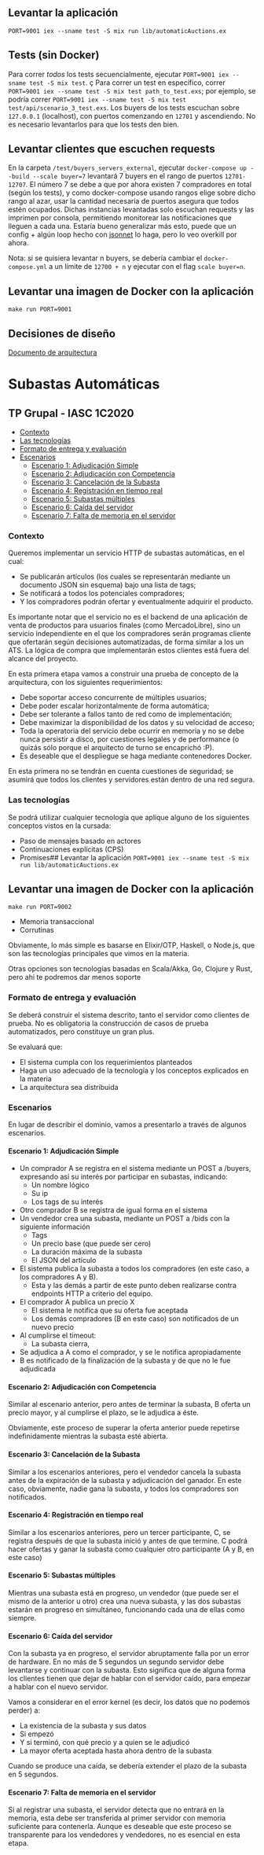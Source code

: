 ## Levantar la aplicación
`PORT=9001 iex --sname test -S mix run lib/automaticAuctions.ex`

## Tests (sin Docker)
Para correr *todos* los tests secuencialmente, ejecutar `PORT=9001 iex --sname test -S mix test`. ç
Para correr un test en específico, correr `PORT=9001 iex --sname test -S mix test path_to_test.exs`; por ejemplo, se podría correr `PORT=9001 iex --sname test -S mix test test/api/scenario_3_test.exs`.
Los buyers de los tests escuchan sobre `127.0.0.1` (localhost), con puertos comenzando en `12701` y ascendiendo. No es necesario levantarlos para que los tests den bien.

## Levantar clientes que escuchen requests
En la carpeta `/test/buyers_servers_external`, ejecutar `docker-compose up --build --scale buyer=7` levantará 7 buyers en el rango de puertos `12701-12707`. El número 7 se debe a que por ahora existen 7 compradores en total (según los tests), y como docker-compose usando rangos elige sobre dicho rango al azar, usar la cantidad necesaria de puertos asegura que todos estén ocupados. Dichas instancias levantadas solo escuchan requests y las imprimen por consola, permitiendo monitorear las notificaciones que lleguen a cada una. Estaría bueno generalizar más esto, puede que un config + algún loop hecho con [jsonnet](https://github.com/google/jsonnet) lo haga, pero lo veo overkill por ahora.

Nota: si se quisiera levantar n buyers, se debería cambiar el `docker-compose.yml` a un límite de `12700 + n` y ejecutar con el flag `scale buyer=n`.

## Levantar una imagen de Docker con la aplicación
`make run PORT=9001`

## Decisiones de diseño
[Documento de arquitectura](https://docs.google.com/document/d/1FaC315koIwCNZuUz9QPCQPTjRTNxZpJH90dUsDZYZ7Q/edit?usp=sharing)

# Subastas Automáticas
## TP Grupal - IASC 1C2020

- [Contexto](#contexto)
- [Las tecnologías](#las-tecnologías)
- [Formato de entrega y evaluación](#formato-de-entrega-y-evaluación)
- [Escenarios](#escenarios)
  - [Escenario 1: Adjudicación Simple](#escenario-1-adjudicación-simple)
  - [Escenario 2: Adjudicación con Competencia](#escenario-2-adjudicación-con-competencia)
  - [Escenario 3: Cancelación de la Subasta](#escenario-3-cancelación-de-la-subasta)
  - [Escenario 4: Registración en tiempo real](#escenario-4-registración-en-tiempo-real)
  - [Escenario 5: Subastas múltiples](#escenario-5-subastas-múltiples)
  - [Escenario 6: Caída del servidor](#escenario-6-caída-del-servidor)
  - [Escenario 7: Falta de memoria en el servidor](#escenario-7-falta-de-memoria-en-el-servidor)

### Contexto

Queremos implementar un servicio HTTP de subastas automáticas, en el cual:
* Se publicarán artículos (los cuales se representarán mediante un documento JSON sin esquema) bajo una lista de tags;
* Se notificará a todos los potenciales compradores;
* Y los compradores podrán ofertar y eventualmente adquirir el producto. 

Es importante notar que el servicio no es el backend de una aplicación de venta de productos para usuarios finales (como MercadoLibre), sino un servicio independiente en el que los compradores serán programas cliente que ofertarán según decisiones automatizadas, de forma similar a los un ATS. La lógica de compra que implementarán estos clientes está fuera del alcance del proyecto. 

En esta primera etapa vamos a construir una prueba de concepto de la arquitectura, con los siguientes requerimientos: 
* Debe soportar acceso concurrente de múltiples usuarios;
* Debe poder escalar horizontalmente de forma automática;
* Debe ser tolerante a fallos tanto de red como de implementación;
* Debe maximizar la disponibilidad de los datos y su velocidad de acceso;
* Toda la operatoria del servicio debe ocurrir en memoria y no se debe nunca persistir a disco, por cuestiones legales y de performance (o quizás sólo porque el arquitecto de turno se encaprichó :P).
* Es deseable que el despliegue se haga mediante contenedores Docker. 

En esta primera no se tendrán en cuenta cuestiones de seguridad; se asumirá que todos los clientes y servidores están dentro de una red segura. 

### Las tecnologías

Se podrá utilizar cualquier tecnología que aplique alguno de los siguientes conceptos vistos en la cursada:
* Paso de mensajes basado en actores
* Continuaciones explícitas (CPS)
* Promises## Levantar la aplicación
`PORT=9001 iex --sname test -S mix run lib/automaticAuctions.ex`

## Levantar una imagen de Docker con la aplicación
`make run PORT=9002`
* Memoria transaccional
* Corrutinas

Obviamente, lo más simple es basarse en Elixir/OTP, Haskell, o Node.js, que son las tecnologías principales que vimos en la materia. 

Otras opciones son tecnologías basadas en Scala/Akka, Go, Clojure y Rust, pero ahi te podremos dar menos soporte

### Formato de entrega y evaluación

Se deberá construir el sistema descrito, tanto el servidor como clientes de prueba. No es obligatoria la construcción de casos de prueba automatizados, pero constituye un gran plus. 

Se evaluará que:
* El sistema cumpla con los requerimientos planteados
* Haga un uso adecuado de la tecnología y los conceptos explicados en la materia
* La arquitectura sea distribuida

### Escenarios 

En lugar de describir el dominio, vamos a presentarlo a través de algunos escenarios.

#### Escenario 1: Adjudicación Simple

* Un comprador A se registra en el sistema mediante un POST a /buyers, expresando así su interés por participar en subastas, indicando: 
  * Un nombre lógico
  * Su ip
  * Los tags de su interés
* Otro comprador B se registra de igual forma en el sistema
* Un vendedor crea una subasta, mediante un POST a /bids con la siguiente información
  * Tags
  * Un precio base (que puede ser cero)
  * La duración máxima de la subasta
  * El JSON del artículo
* El sistema publica la subasta a todos los compradores (en este caso, a los compradores A y B). 
  * Esta y las demás a partir de este punto deben realizarse contra endpoints HTTP a criterio del equipo. 
* El comprador A publica un precio X
  * El sistema le notifica que su oferta fue aceptada
  * Los demás compradores (B en este caso) son notificados de un nuevo precio
* Al cumplirse el timeout:
  * La subasta cierra,
* Se adjudica a A como el comprador, y se le notifica apropiadamente
* B es notificado de la finalización de la subasta y de que no le fue adjudicada

#### Escenario 2: Adjudicación con Competencia

Similar al escenario anterior, pero antes de terminar la subasta, B oferta un precio mayor, y al cumplirse el plazo, se le adjudica a éste. 

Obviamente, este proceso de superar la oferta anterior puede repetirse indefinidamente mientras la subasta esté abierta. 

#### Escenario 3: Cancelación de la Subasta

Similar a los escenarios anteriores, pero el vendedor cancela la subasta antes de la expiración de la subasta y adjudicación del ganador. En este caso, obviamente, nadie gana la subasta, y todos los compradores son notificados.

#### Escenario 4: Registración en tiempo real

Similar a los escenarios anteriores, pero un tercer participante, C, se registra después de que la subasta inició y antes de que termine. C podrá hacer ofertas y ganar la subasta como cualquier otro participante (A y B, en este caso)

#### Escenario 5: Subastas múltiples

Mientras una subasta está en progreso, un vendedor (que puede ser el mismo de la anterior u otro) crea una nueva subasta, y las dos subastas estarán en progreso en simultáneo, funcionando cada una de ellas como siempre.  

#### Escenario 6: Caída del servidor

Con la subasta ya en progreso, el servidor abruptamente falla por un error de hardware. En no más de 5 segundos un segundo servidor debe levantarse y continuar con la subasta. 
Esto significa que de alguna forma los clientes tienen que dejar de hablar con el servidor caído, para empezar a hablar con el nuevo servidor.   

Vamos a considerar en el error kernel (es decir, los datos que no podemos perder) a:
* La existencia de la subasta y sus datos
* Si empezó
* Y si terminó, con qué precio y a quien se le adjudicó
* La mayor oferta aceptada hasta ahora dentro de la subasta

Cuando se produce una caída, se debería extender el plazo de la subasta en 5 segundos. 

#### Escenario 7: Falta de memoria en el servidor

Si al registrar una subasta, el servidor detecta que no entrará en la memoria, esta debe ser transferida al primer servidor con memoria suficiente para contenerla. Aunque es deseable que este proceso se transparente para los vendedores y vendedores, no es esencial en esta etapa.
